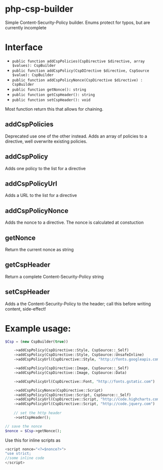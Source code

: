 # php-csp-builder
Simple Content-Security-Policy builder. Enums protect for typos, but are currently incomplete

# Interface
 * `public function addCspPolicies(CspDirective $directive, array $values): CspBuilder`
 * `public function addCspPolicy(CspDIrective $directive, CspSource $value): CspBuilder`
 * `public function addCspPolicyNonce(CspDirective $directive) : CspBuilder`
 * `public function getNonce(): string`
 * `public function getCspHeader(): string`
 * `public function setCspHeader(): void`

Most function return this that allows for chaining.

## addCspPolicies
Deprecated use one of the other instead. Adds an array of policies to a directive, well overwrite existing policies. 

## addCspPolicy
Adds one policy to the list for a directive

## addCspPolicyUrl
Adds a URL to the list for a directive

## addCspPolicyNonce
Adds the nonce to a directive. The nonce is calculated at constuction

## getNonce
Return the current nonce as string

## getCspHeader
Return a complete Content-Security-Policy string

## setCspHeader
Adds a the Content-Security-Policy to the header; call this before writing content, side-effect!

# Example usage:
```php
$Csp = (new CspBuilder(true))

	->addCspPolicy(CspDirective::Style, CspSource::_Self)
	->addCspPolicy(CspDirective::Style, CspSource::UnsafeInline)
	->addCspPolicyUrl(CspDirective::Style, "http://fonts.googleapis.com")

	->addCspPolicy(CspDirective::Image, CspSource::_Self)
	->addCspPolicy(CspDirective::Image, CspSource::Data)

	->addCspPolicyUrl(CspDirective::Font, "http://fonts.gstatic.com")

	->addCspPolicyNonce(CspDirective::Script)
	->addCspPolicy(CspDirective::Script, CspSource::_Self)
	->addCspPolicyUrl(CspDirective::Script, "http://code.highcharts.com")
	->addCspPolicyUrl(CspDirective::Script, "http://code.jquery.com")
	
	// set the http header
	->setCspHeader();

// save the nonce
$nonce = $Csp->getNonce();
```

Use this for inline scripts as 
```js
<script nonce="<?=$nonce?>">
"use strict;
//some inline code
</script>
```
